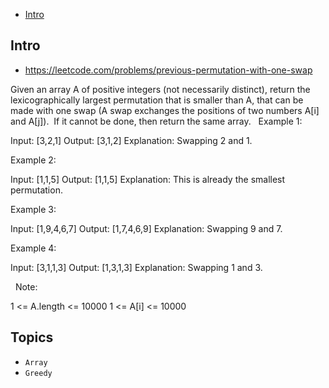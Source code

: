 - [Intro](#intro)

## Intro

- https://leetcode.com/problems/previous-permutation-with-one-swap

Given an array A of positive integers (not necessarily distinct), return the lexicographically largest permutation that is smaller than A, that can be made with one swap (A swap exchanges the positions of two numbers A[i] and A[j]).  If it cannot be done, then return the same array.
 
Example 1:

Input: [3,2,1]
Output: [3,1,2]
Explanation: Swapping 2 and 1.

Example 2:

Input: [1,1,5]
Output: [1,1,5]
Explanation: This is already the smallest permutation.

Example 3:

Input: [1,9,4,6,7]
Output: [1,7,4,6,9]
Explanation: Swapping 9 and 7.

Example 4:

Input: [3,1,1,3]
Output: [1,3,1,3]
Explanation: Swapping 1 and 3.

 
Note:

1 <= A.length <= 10000
1 <= A[i] <= 10000



## Topics

- `Array`
- `Greedy`


